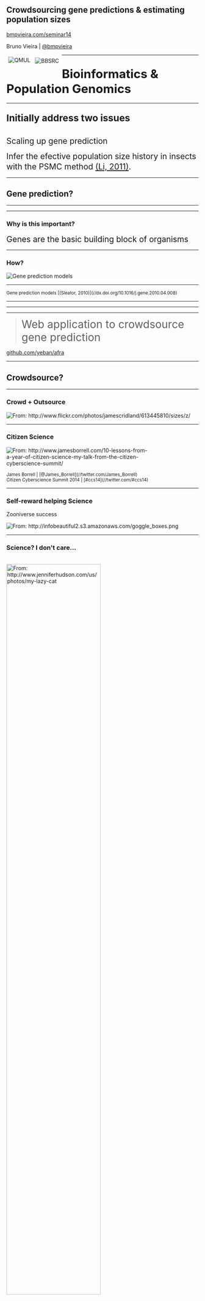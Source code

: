 ## Crowdsourcing gene predictions & estimating population sizes

[bmpvieira.com/seminar14](//bmpvieira.com/seminar14)


Bruno Vieira | <i class="fa fa-twitter"></i> [@bmpvieira](//twitter.com/bmpvieira)

<img src="img/Queen_Mary,_University_of_London_logo.svg" alt="QMUL" style="float: left; padding: 1%; max-width: 26%; vertical-align: text-bottom;" />
<img src="img/new-bbsrc-colour-cmyk.svg" alt="BBSRC" style="float: left; padding: 1.5%; max-width: 25%; vertical-align: text-bottom;" />

---
## <span style="font-size: 1.5em;">Bioinformatics & Population Genomics</span>

---

### <span style="font-size: 1.5em;">Initially address two issues</span>

<br>
<span class="fragment" style="font-size: 1.5em;">Scaling up gene prediction</span>

<br>

<span class="fragment" style="font-size: 1.5em; line-height: 1.3em;">Infer the efective population size history in insects with the PSMC method [(Li, 2011)](//dx.doi.org/10.1038/nature10231).</span>


---

## Gene prediction?

---

<section data-background="img/dalliance.png"></section>

---

### Why is this important?

<span class="fragment" style="font-size: 1.5em; line-height: 1.3em;">Genes are the basic building block of organisms</span>

---

### How?

<img class="stretch" style="max-width: 75%;" src="img/gene-prediction-models.png" alt="Gene prediction models" />
<hr>
<small>
Gene prediction models
 [(Sleator, 2010)](//dx.doi.org/10.1016/j.gene.2010.04.008)
</small>

---

<section data-background="img/MAKER.jpg"></section>

---

<section data-background="img/ngs.png"></section>

---

> <span style="font-size: 2em; line-height: 1.2em;">Web application to crowdsource gene prediction </span>

<i class="fa fa-github-alt"></i> [github.com/yeban/afra](//github.com/yeban/afra)

---

## Crowdsource?

---

### Crowd + Outsource

<!-- <img src="img/crowd.jpg" alt="From: http://www.flickr.com/photos/jamescridland/613445810/sizes/z/" style="max-width: 90%;" /> -->


<section data-background="img/crowd-original-background.jpg">
  <img class="stretch" src="img/crowd.jpg" alt="From: http://www.flickr.com/photos/jamescridland/613445810/sizes/z/" style="max-width: 100%;" />
</section>

---

### Citizen Science

<!-- <img src="img/citizen_science-background.jpg" alt="From: http://www.jamesborrell.com/10-lessons-from-a-year-of-citizen-science-my-talk-from-the-citizen-cyberscience-summit" style="max-width: 90%;" /> -->

<section data-background="img/citizen_science-background.jpg">
  <img src="img/citizen_science.jpg" alt="From: http://www.jamesborrell.com/10-lessons-from-a-year-of-citizen-science-my-talk-from-the-citizen-cyberscience-summit/" style="max-width: 75%;" />
  <p>
    <small>
      James Borrell | <i class="fa fa-twitter"></i> [@James_Borrell](//twitter.com/James_Borrell)
      <br>
      Citizen Cyberscience Summit 2014 | <i class="fa fa-twitter"></i> [#ccs14](//twitter.com/#ccs14)
    </small>
  </p>
</section>


---

### Self-reward helping Science

Zooniverse success

<img src="img/zooniverse.png" alt="From: http://infobeautiful2.s3.amazonaws.com/goggle_boxes.png" style="max-width: 90%;" />

---

### Science? I don't care...

<br>
<img class="stretch" src="img/lazy_cat.jpg" alt="From: http://www.jenniferhudson.com/us/photos/my-lazy-cat" style="width: 70%;" />

---


### Cognitive surplus

<img src="img/goggle_boxes.png" alt="From: http://infobeautiful2.s3.amazonaws.com/goggle_boxes.png" style="width: 65%;" />

<small>
[Shirky, 2010](http://www.informationisbeautiful.net/2010/cognitive-surplus-visualized)
</small>

---

## Gamification

---

### Gamification

> <span style="font-size: 1.7em; line-height: 1.1em;"> A way to engage users into solving a problem by adding game mechanics to it</span>

---

### Useless game - Flappy bird

50 milion downloads

<img src="img/flappy.png" alt="Flappy bird screenshot" style="max-width: 60%;" />

<small>
<i class="fa fa-link"></i> [flappybird.io](//http://flappybird.io)
</small>

---

### Useful - Genes In Space

<img src="img/cancerresearchuk-merge.png" alt="Cancer Research UK screenshot" style="width: 100%;" />
<small>
<i class="fa fa-link"></i> [http://www.cancerresearchuk.org](//www.cancerresearchuk.org/support-us/play-to-cure-genes-in-space)
</small>

---

<section data-background="img/afra-demo-tutorial.png"></section>

---

<section data-background="img/afra-demo-editing.mov.gif"></section>

---

<section data-background="img/afra-demo-tutorial-highlight.png"></section>

---

## Previous work

---

### Scale up and Gamify another Open Source project

<i class="fa fa-github-alt"></i> [gmod/apollo](//github.com/gmod/apollo)
→
<i class="fa fa-github-alt"></i> [yeban/afra](//github.com/yeban/afra)

<br>

![Anurag Priyam](img/anurag.jpeg) Anurag Priyam | <i class="fa fa-twitter"></i> [@yeban](//twitter.com/yeban)

---

## Current work

---


### Scale up
<p style="clear: left;">
Move most of the logic to the browser
</p>

<img src="img/stack_gmod.png" alt="BBSRC" style="float: left; padding: 1%; max-width: 45%; vertical-align: text-bottom;" />
<img src="img/stack_afra.png" alt="BBSRC" style="float: left; padding: 1%; max-width: 46%; vertical-align: text-bottom;" />

---

### Scale up
Biology logic on the browser

![bionode](img/bionode.png)

<i class="fa fa-github-alt"></i> [github.com/bionode/bionode](//github.com/bionode/bionode)

---

### Gamification

Dashboad mockup

<img style="max-width: 80%;" src="img/2013-11-12_afra_dashboard_mockup.png" alt="Dashboard mockup" />

---


### Machine Learning

Use data generated by users to improve gene prediction models

<section data-background="img/machine-learning-background.png">
  <a href="//speakerdeck.com/ttfnrob/zooniverse-citizen-cyberscience-summit-2014?slide=36" target="_blank">
  <img src="img/machine-learning.png" alt="From: https://speakerdeck.com/ttfnrob/zooniverse-citizen-cyberscience-summit-2014" style="max-width: 65%;" />
  </a>
  <p>
    <small>
      Robert Simpson | <i class="fa fa-twitter"></i> [@orbitingfrog](//twitter.com/orbitingfrog)
      <br>
      Citizen Cyberscience Summit 2014 | <i class="fa fa-twitter"></i> [#ccs14](//twitter.com/#ccs14)
    </small>
  </p>
</section>


---

## PSMC

---

### Effective population size?

<!-- > "the number of breeding individuals in an idealised population that would show the same amount of dispersion of allele frequencies under random genetic drift or the same amount of inbreeding as the population under consideration" Wright, 1931 -->

> <span style="font-size: 1.4em; line-height: 1.1em;"> Theoretical number of individuals that contribute gametes to the next generation</span>


---

### Why is this important?

<br>
<span class="fragment" style="font-size: 1.5em;">Measure of genetic diversity</span>

<br>

<span class="fragment" style="font-size: 1.5em; line-height: 1.3em;">Affects selection efficiency</span>

---

### Used
<div style="display: block;">
<img style="max-width: 20%; float: left; padding-right: 2%;" src="img/polar-bear.jpg" alt="http://en.wikipedia.org/wiki/File:Polar_Bear_-_Alaska.jpg" />

<p>Effect of historical climate changes <span style="font-size:.5em;">(Miller, 2012)</span></small></p>
</div>

<div style="display: block; clear: left; padding-top: 2%;">
<img style="max-width: 20%; float: left; padding-right: 2%;" src="img/panda.jpg" alt="http://en.wikipedia.org/wiki/File:Grosser_Panda.JPG" />

<p>Measure the impact of anthropogenic activity<span style="font-size:.5em;">(Zhao, 2013)</span></small></p>
</div>

<div style="display: block; clear: left; padding-top: 2%;">
<img style="max-width: 20%; float: left; padding-right: 2%;" src="img/wolf2.jpg" alt="http://upload.wikimedia.org/wikipedia/commons/9/9d/Grauwolf_P1130275.jpg" />

<p>Discover unexpected population bottlenecks <span style="font-size:.5em;">(Freedman, 2014)</span></small></p>
</div>

<div style="display: block; clear: left; padding-top: 2%;">
<img style="max-width: 20%; float: left; padding-right: 2%;" src="img/human2.jpg" alt="http://en.wikipedia.org/wiki/File:Uomo_Vitruviano.jpg" />

<p>Detect the time of divergence between populations <span style="font-size:.5em;">(Li, 2011)</span></small></p>
</div>

---

### How to measure?

<br>
<span class="fragment" style="font-size: 1.5em;">Previously hard to do</span>

<ul>
<li class="fragment">Highly stochastic nature of inbreeding and genetic drift</li>
<li class="fragment">Other confounding factors</li>
<li class="fragment">Needs a lot of specific data</li>
</ul>

<br>

<span class="fragment" style="font-size: 1.5em; line-height: 1.3em;">Now from a diploid genome</span>

---

### PSMC

<img class="stretch" style="max-width: 100%;" src="img/psmc.png" alt="WebApollo" />

[Li, 2011](//dx.doi.org/10.1038/nature10231)

---

## Hasn't been used in insects a lot...<span class="fragment" data-fragment-index="0"> until now!</span>
<img class="fragment" data-fragment-index="0" src="img/ant.jpg" alt="From: http://commons.wikimedia.org/wiki/File:Ant_head_closeup.jpg" style="max-width: 50%" />

---
### Use PSMC to answer some evolutionary questions

---

## Is the effective population size in solitary insects > social?

---

### Experimental design
Run PSMC across a wide range of social insects and their solitary relatives

<img src="img/WeaverAntDefense.JPG" alt="From: http://upload.wikimedia.org/wikipedia/commons/8/85/WeaverAntDefense.JPG" style="max-width: 25%" />
<img src="img/Honeybee_landing_on_milkthistle02.jpg" alt="From: http://upload.wikimedia.org/wikipedia/commons/e/e0/Honeybee_landing_on_milkthistle02.jpg" style="max-width: 23%" />

<img src="img/Coptotermes_formosanus_shiraki_USGov_k8204-7.jpg" alt="From: http://upload.wikimedia.org/wikipedia/commons/d/d3/Coptotermes_formosanus_shiraki_USGov_k8204-7.jpg" style="max-width: 16%" />
<img src="img/Bush_Cockroach.jpg" alt="From: http://upload.wikimedia.org/wikipedia/commons/c/ca/Bush_Cockroach.jpg" style="max-width: 32%" />

---

## Current work

---

### Reproducing published results to master PSMC

<img src="img/human.jpg" alt="https://upload.wikimedia.org/wikipedia/commons/1/11/Uomo_Vitruviano.jpg" style="max-width: 25%" /><img src="img/wolf.jpg" alt="https://upload.wikimedia.org/wikipedia/commons/f/ff/Wolf%2C_voor_de_natuur%2C_Saxifraga_-_Jan_Nijendijk.5097.jpg" style="max-width: 39%" />

* [Li, 2011](//dx.doi.org/10.1038/nature10231)
* [Freedman, 2014](//dx.doi.org/10.1371/journal.pgen.1004016)


---

### Thank you!

<img style="max-width: 15%;" src="img/bmpvieira.png" alt"Bruno Vieira"/>
Bruno Vieira | <i class="fa fa-twitter"></i> [@bmpvieira](//twitter.com/bmpvieira)

<img style="max-width: 15%;" src="img/anurag.jpeg" alt"Anurag Priyam" />
Anurag Priyam | <i class="fa fa-twitter"></i> [@yeban](//twitter.com/yeban)

<img style="max-width: 15%;" src="img/yannick.jpg" alt"Yannick Wurm" />
Yannick Wurm | <i class="fa fa-twitter"></i> [@yannick__](//twitter.com/yannick__)

[bmpvieira.com/seminar14](//bmpvieira.com/seminar14)

<small>
© 2014 [Bruno Vieira](//bmpvieira.com) [CC-BY 4.0](//creativecommons.org/licenses/by/4.0/deed.en_US)
</small>

---

<div style="text-align: left; line-height:2em;">

<span style="font-size: 1.2em;">Crowdsource gene prediction</span>
<ul style="text-align: left; line-height:1.5em;">
<li> Address data "deluge" in gene prediction</li>
<li> Scale up by moving logics to browser</li>
<li> Gamify to tap into Cognitive Surplus</li>
</ul>

<span style="font-size: 1.2em;">Effective pop. size history in insects</span>
<ul style="text-align: left; line-height:1.5em;">
<li> Deploy the PSMC on the servers</li>
<li> Master PSMC by reproducing results</li>
<li> Effective pop. size solitary insects > social?</li>
</ul>


</div>

---

&nbsp;

---

### Gmail, Facebook, etc.

<img src="img/webapps.png" alt="Web Apps" style="max-width: 90%;" />

---

### Gamification

Dashboard HTML5 (incomplete)

<img style="max-height: 100%;" src="img/2013-12-09_afra_dashboard_html.png" alt="Dashboard HTML5" />

---

### Afra Stack
<div class="fragment fade-in" data-fragment-index="0">
  <div class="fragment fade-out" data-fragment-index="1">
    <img src="img/stack_bionode.png" alt="BBSRC" style="float: left; padding: 1%; max-width: 80%; vertical-align: text-bottom; position: absolute; left: 0;" />
  </div>
</div>

<div class="fragment fade-in" data-fragment-index="1">
  <img src="img/stack_bionode_highlight.png" alt="BBSRC" style="float: left; padding: 1%; max-width: 80%; vertical-align: text-bottom; position: absolute; left: 0;" />
</div>


---

### Gamify

* Scores
* Open Badges
* Certificates of Expertise

<br>
<img src="img/badges.png" alt="PSMC plot" style="max-width: 50%" />

<small>
<i class="fa fa-link"></i> [http://openbadges.org](//openbadges.org)
</small>

---
### PSMC

> Pairwise Sequentially Markovian Coalescent¹ method on insect genomes for inference of the population size history

<i class="fa fa-github-alt"></i> [github.com/lh3/psmc](//https://github.com/lh3/psmc)

<hr>
<small>
¹ Li, H., & Durbin, R. (2011). Inference of human population history from individual whole-genome sequences. *Nature, 475* (7357), 493–6. [doi:10.1038/nature10231](//dx.doi.org/10.1038/nature10231)
</small>

---

### Theory

>"The PSMC infers the local time to the most recent common ancestor (TMRCA) on the basis of the local density of heterozygotes, using a hidden Markov model"

H. Li & Durbin, 2011

---